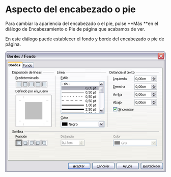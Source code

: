 
# Aspecto del encabezado o pie

Para cambiar la apariencia del encabezado o el pie, pulse **Más **en el diálogo de Encabezamiento o Pie de página que acabamos de ver.

En este diálogo puede establecer el fondo y borde del encabezado o pie de página.

![](img/EstiloEncabezado.png)

